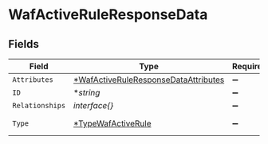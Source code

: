 # WafActiveRuleResponseData


## Fields

| Field                                                                                              | Type                                                                                               | Required                                                                                           | Description                                                                                        | Example                                                                                            |
| -------------------------------------------------------------------------------------------------- | -------------------------------------------------------------------------------------------------- | -------------------------------------------------------------------------------------------------- | -------------------------------------------------------------------------------------------------- | -------------------------------------------------------------------------------------------------- |
| `Attributes`                                                                                       | [*WafActiveRuleResponseDataAttributes](../../models/shared/wafactiveruleresponsedataattributes.md) | :heavy_minus_sign:                                                                                 | N/A                                                                                                |                                                                                                    |
| `ID`                                                                                               | **string*                                                                                          | :heavy_minus_sign:                                                                                 | N/A                                                                                                | 3krg2uUGZzb2W9Euo4moOR                                                                             |
| `Relationships`                                                                                    | *interface{}*                                                                                      | :heavy_minus_sign:                                                                                 | N/A                                                                                                |                                                                                                    |
| `Type`                                                                                             | [*TypeWafActiveRule](../../models/shared/typewafactiverule.md)                                     | :heavy_minus_sign:                                                                                 | Resource type.                                                                                     |                                                                                                    |